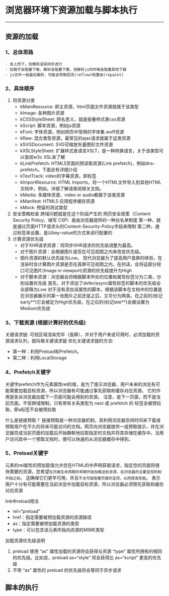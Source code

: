 # **浏览器环境下资源加载与脚本执行**
***
## 资源的加载
### 1、总体思路
    · 自上而下，加载和渲染同步进行
    · 加载不会阻塞下载，解析会阻塞下载，但解析js的时候会阻塞其他下载
    · js文件一般最后解析，可能会导致回流(reflow)和重绘(repaint)
### 2、具体顺序
1. 将资源分类
    - kMainResource: 即主资源，html页面文件资源就属于该类型
    - kImage: 各种图片资源
    - kCSSStyleSheet: 顾名思义，就是层叠样式表css资源
    - kScript: 脚本资源，例如js资源
    - kFont: 字体资源，例如网页中常用的字体集.woff资源
    - kRaw: 混合类型资源，最常见的ajax请求就属于这类资源
    - kSVGDocument: SVG可缩放矢量图形文件资源
    - kXSLStyleSheet: 扩展样式表语言XSLT，是一种转换语言，关于该类型可以查阅w3c XSL来了解
    - kLinkPrefetch: HTML5页面的预读取资源(Link prefetch)，例如dns-prefetch。下面会有详细介绍
    - kTextTrack: video的字幕资源，即标签
    - kImportResource: HTML Imports，将一个HTML文件导入到其他HTML文档中，例如。详细了解请查阅相关文档。
    - kMedia: 多媒体资源，video or audio都属于该类资源
    - kManifest: HTML5 应用程序缓存资源
    - kMock: 预留的测试类型
2. 安全策略检查
        跨域问题就是在这个阶段产生的
        网页安全政策（Content Security Policy，缩写 CSP）是由浏览器提供的一种白名单制度
            第一种，就是通过页面HTTP请求头的Content-Security-Policy字段来限制
            第二种，通过标签来设置。是以key-value的方式来进行配置的
3. 计算资源优先级
    - 对于XHR请求资源：将同步XHR请求的优先级调整为最高。
    - 对于图片资源：会根据图片是否在可见视图之内来改变优先级。
    - 图片资源的默认优先级为Low。
    现代浏览器为了提高用户首屏的体验，在渲染时会计算图片资源是否在首屏可见视图之内，在的话，会将这部分视口可见图片(Image in viewport)资源的优先级提升为High
    - 对于脚本资源：浏览器会将根据脚本所处的位置和属性标签分为三类，分别设置优先级
    首先，对于添加了defer/async属性标签的脚本的优先级会全部降为Low
    对于没有添加该属性的脚本，根据该脚本在文档中的位置是在浏览器展示的第一张图片之前还是之后，又可分为两类。在之前的(标记early**)它会被定为High优先级，在之后的(标记late**)会被设置为Medium优先级
### 3、下载资源 (根据计算好的优先级)
关键请求链: 可视区域渲染完毕（首屏），并对于用户来说可用时，必须加载的资源请求队列，就叫做关键请求链
优化关键请求链的方法: 
- 第一种：利用Preload和Prefetch。
- 第二种：利用LocalStorage

### 4、Prefetch关键字
关键字prefetch作为元素属性rel的值，是为了提示浏览器，用户未来的浏览有可能需要加载目标资源，所以浏览器有可能通过事先获取和缓存对应资源。
它的作用是告诉浏览器加载下一页面可能会用到的资源。
注意，是下一页面，而不是当前页面。不受跨域限制。只有带有关系类型为 next 或 prefetch 的 标签会被预拉取，即a标签不会被预拉取

什么是链接预取？
链接预取是一种浏览器机制，其利用浏览器空闲时间来下载或预取用户在不久的将来可能访问的文档。网页向浏览器提供一组预取提示，并在浏览器完成当前页面的加载后开始静默地拉取指定的文档并将其存储在缓存中。当用户访问其中一个预取文档时，便可以快速的从浏览器缓存中得到。

### 5、Preload关键字
元素的rel属性的预加载值允许您在HTML的中声明获取请求，指定您的页面将很快需要的资源，您希望`在页面生命周期的早期开始加载这些资源，在浏览器的主要呈现机制开始之前`。 这确保它们更早可用，并且`不太可能阻塞页面的呈现，从而提高性能`。
表示用户十分有可能需要在当前浏览中加载目标资源，所以浏览器必须预先获取和缓存对应资源

link中reload用法
- rel=“preload”
- href：指定需要被预加载资源的资源路径
- as：指定需要被预加载资源的类型
- type：可以包含该元素所指向资源的MIME类型

加载资源优先级说明
1. preload 使用 “as” 属性加载的资源将会获得与资源 “type” 属性所拥有的相同的优先级。比如说，preload as=“style” 将会获得比 as=“script” 更高的优先级
2. 不带 “as” 属性的 preload 的优先级将会等同于异步请求

## 脚本的执行